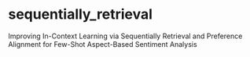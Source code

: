 # sequentially_retrieval
Improving In-Context Learning via Sequentially Retrieval and Preference Alignment for Few-Shot Aspect-Based Sentiment Analysis
